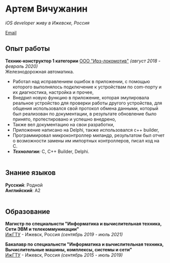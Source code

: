 # Артем Вичужанин

_iOS developer живу в Ижевске, Россия_ <br>

[Email](mailto:artem.vichuzhanin@gmail.com)

## Опыт работы

**Техник-конструктор 1 категории**  [ООО "Ирз-локомотив"](www.irz.ru/company/32/111.htm) _(август 2018 - февраль 2020)_ <br>
Железнодорожная автоматика.
- Работал над исправлением ошибок в приложении, с помощью которого выполнялось подключение к устройствам по com-порту и их диагностика, настройка и прочее,
- Внедрил новую функцию в приложение, которая эмулировала реальное устройство для проверки работы другого устройства, для общения использовался свой протокол обмена данными, который был реализован по документации, в результате обновление было принято, протестировано и успешно внедрено,
- Также вел документацию на свои разработки,
- Приложение написано на Delphi, также использовался с++ builder,
- Программировал микроконтроллер миландр, результатом был отчет о возможности замены им импортных контроллеров, писал код на С.
- **_Технологии:_** C, C++ Builder, Delphi.
<br><br>

## Знание языков

**Русский**: Родной <br>
**Английский**: A2
<br><br>

## Образование

**Магистр по специальнсти "Информатика и вычислительная техника, Сети ЭВМ и телекоммуникации"**<br>
[ИжГТУ](https://istu.ru/) - Ижевск, Россия _(сентябрь 2019 - июль 2021)_<br>

**Бакалавр по специальнсти "Информатика и вычислительная техника, Вычислительные машины, комплексы, системы и сети"**<br>
[ИжГТУ](https://istu.ru/) - Ижевск, Россия _(сентябрь 2015 - июль 2019)_<br>
